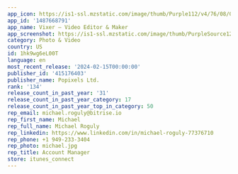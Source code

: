 ```yaml
---
app_icon: https://is1-ssl.mzstatic.com/image/thumb/Purple112/v4/76/08/0c/76080c9d-2e55-edf0-368f-da21f59035cb/AppIcon-0-0-1x_U007epad-0-0-0-85-220.png/1024x1024bb.png
app_id: '1487668791'
app_name: Vixer – Video Editor & Maker
app_screenshot: https://is1-ssl.mzstatic.com/image/thumb/PurpleSource126/v4/9a/a5/b4/9aa5b432-dd26-62d1-71d1-2101f4948f65/8f44a970-b12a-4980-bca1-40e8c863d480_en_pro_01.png/1242x2688bb.png
category: Photo & Video
country: US
id: 1hk9wg6eL00T
language: en
most_recent_release: '2024-02-15T00:00:00'
publisher_id: '415176403'
publisher_name: Popixels Ltd.
rank: '134'
release_count_in_past_year: '31'
release_count_in_past_year_category: 17
release_count_in_past_year_top_in_category: 50
rep_email: michael.roguly@bitrise.io
rep_first_name: Michael
rep_full_name: Michael Roguly
rep_linkedin: https://www.linkedin.com/in/michael-roguly-77376710
rep_phone: +1 949-233-3404
rep_photo: michael.jpg
rep_title: Account Manager
store: itunes_connect
---
```

